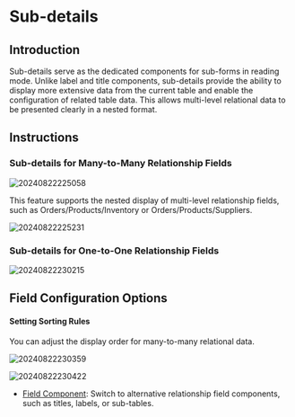 # Sub-details

## Introduction

Sub-details serve as the dedicated components for sub-forms in reading mode. Unlike label and title components, sub-details provide the ability to display more extensive data from the current table and enable the configuration of related table data. This allows multi-level relational data to be presented clearly in a nested format.

## Instructions

### Sub-details for Many-to-Many Relationship Fields

![20240822225058](https://static-docs.nocobase.com/20240822225058.png)

This feature supports the nested display of multi-level relationship fields, such as Orders/Products/Inventory or Orders/Products/Suppliers.

![20240822225231](https://static-docs.nocobase.com/20240822225231.png)

### Sub-details for One-to-One Relationship Fields

![20240822230215](https://static-docs.nocobase.com/20240822230215.png)

## Field Configuration Options

#### Setting Sorting Rules

You can adjust the display order for many-to-many relational data.

![20240822230359](https://static-docs.nocobase.com/20240822230359.png)

![20240822230422](https://static-docs.nocobase.com/20240822230422.png)

- [Field Component](/handbook/ui/fields/association-field): Switch to alternative relationship field components, such as titles, labels, or sub-tables.
